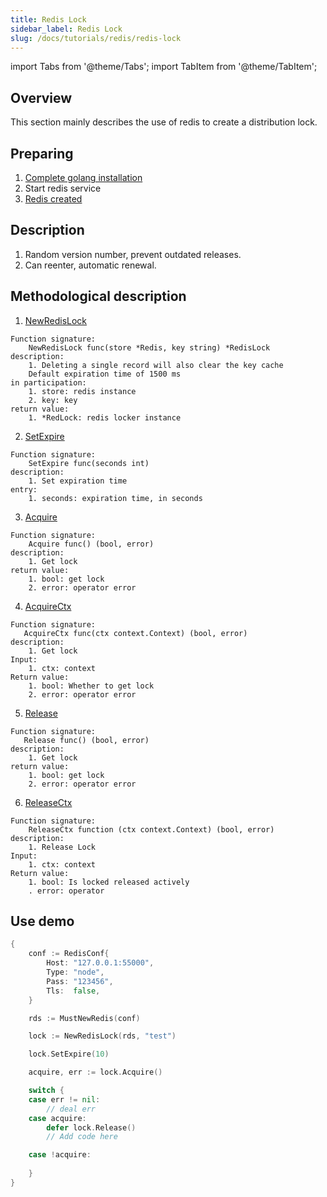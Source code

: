 ```yaml
---
title: Redis Lock
sidebar_label: Redis Lock
slug: /docs/tutorials/redis/redis-lock
---
```


import Tabs from '@theme/Tabs';
import TabItem from '@theme/TabItem';

## Overview

This section mainly describes the use of redis to create a distribution lock.

## Preparing

1. <a href="/docs/tasks" target="_blank">Complete golang installation</a>
2. Start redis service
3. <a href="/docs/tasks/redis/redis-conn" target="_blank">Redis created</a>

## Description

1. Random version number, prevent outdated releases.
2. Can reenter, automatic renewal.

## Methodological description

1. <a href="https://github.com/zeromicro/go-zero/blob/master/core/stores/redis/redislock.go#L46" target="_blank">NewRedisLock</a>

```golang
Function signature: 
    NewRedisLock func(store *Redis, key string) *RedisLock 
description: 
    1. Deleting a single record will also clear the key cache
    Default expiration time of 1500 ms
in participation:
    1. store: redis instance
    2. key: key
return value:
    1. *RedLock: redis locker instance
```

2. <a href="https://github.com/zeromicro/go-zero/blob/master/core/stores/redis/redislock.go#L104" target="_blank">SetExpire</a>

```golang
Function signature: 
    SetExpire func(seconds int)
description: 
    1. Set expiration time
entry:
    1. seconds: expiration time, in seconds
```

3. <a href="https://github.com/zeromicro/go-zero/blob/master/core/stores/redis/redislock.go#L55" target="_blank">Acquire</a>

```golang
Function signature: 
    Acquire func() (bool, error)
description: 
    1. Get lock
return value:
    1. bool: get lock
    2. error: operator error
```

4. <a href="https://github.com/zeromicro/go-zero/blob/master/core/stores/redis/redislock.go#L60" target="_blank">AcquireCtx</a>

```golang
Function signature: 
   AcquireCtx func(ctx context.Context) (bool, error)
description: 
    1. Get lock
Input:
    1. ctx: context
Return value:
    1. bool: Whether to get lock
    2. error: operator error
```

5. <a href="https://github.com/zeromicro/go-zero/blob/master/core/stores/redis/redislock.go#L83" target="_blank">Release</a>

```golang
Function signature: 
   Release func() (bool, error)
description: 
    1. Get lock
return value:
    1. bool: get lock
    2. error: operator error
```

6. <a href="https://github.com/zeromicro/go-zero/blob/master/core/stores/redis/redislock.go#L89" target="_blank">ReleaseCtx</a>

```golang
Function signature: 
    ReleaseCtx function (ctx context.Context) (bool, error)
description: 
    1. Release Lock
Input:
    1. ctx: context
Return value:
    1. bool: Is locked released actively
    . error: operator
```

## Use demo

```go
{
    conf := RedisConf{
        Host: "127.0.0.1:55000",
        Type: "node",
        Pass: "123456",
        Tls:  false,
    }

    rds := MustNewRedis(conf)

    lock := NewRedisLock(rds, "test")

    lock.SetExpire(10)

    acquire, err := lock.Acquire()

    switch {
    case err != nil:
        // deal err
    case acquire:
        defer lock.Release() 
        // Add code here

    case !acquire:
        
    }
}
```

